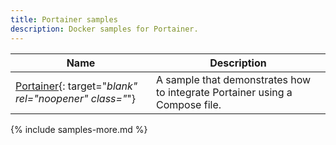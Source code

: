 ```yaml
---
title: Portainer samples
description: Docker samples for Portainer.
---
```


| Name | Description |
| ---- | ----------- |
| [Portainer](https://github.com/docker/awesome-compose/tree/master/portainer){: target="_blank" rel="noopener" class="_"} | A sample that demonstrates how to integrate Portainer using a Compose file. |


{% include samples-more.md %}